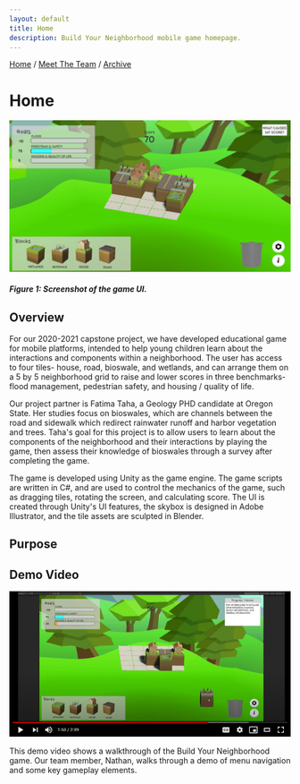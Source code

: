 ```yaml
---
layout: default
title: Home
description: Build Your Neighborhood mobile game homepage.
---
```


[Home](./)      /       [Meet The Team](./team.html)        /       [Archive](./archive.html)

# Home



![Game Screenshot](assets/tilesOnGrid.PNG)
##### Figure 1: Screenshot of the game UI.

## Overview

For our 2020-2021 capstone project, we have developed educational game for mobile platforms, intended to help young children learn about the interactions and components within a neighborhood. The user has access to four tiles- house, road, bioswale, and wetlands, and can arrange them on a 5 by 5 neighborhood grid to raise and lower scores in three benchmarks- flood management, pedestrian safety, and housing / quality of life.

Our project partner is Fatima Taha, a Geology PHD candidate at Oregon State. Her studies focus on bioswales, which are channels between the road and sidewalk which redirect rainwater runoff and harbor vegetation and trees. Taha's goal for this project is to allow users to learn about the components of the neighborhood and their interactions by playing the game, then assess their knowledge of bioswales through a survey after completing the game.

The game is developed using Unity as the game engine. The game scripts are written in C#, and are used to control the mechanics of the game, such as dragging tiles, rotating the screen, and calculating score. The UI is created through Unity's UI features, the skybox is designed in Adobe Illustrator, and the tile assets are sculpted in Blender.


## Purpose


## Demo Video

[![Youtube Demo Video](/assets/youtube-thumbnail.PNG)](https://youtu.be/-osSZN27eYk "Gameplay Demo Video")

This demo video shows a walkthrough of the Build Your Neighborhood game. Our team member, Nathan, walks through a demo of menu navigation and some key gameplay elements. 

